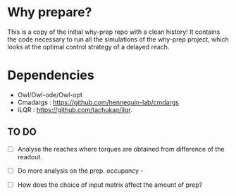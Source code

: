 # Why prepare?

This is a copy of the initial why-prep repo with a clean history!
It contains the code necessary to run all the simulations of the why-prep project, which looks at the optimal control strategy of a delayed reach.
# Dependencies
- Owl/Owl-ode/Owl-opt
- Cmadargs : https://github.com/hennequin-lab/cmdargs
- iLQR : https://github.com/tachukao/ilqr. 
## TO DO
- [ ] Analyse the reaches where torques are obtained from difference of the readout.
- [ ] Do more analysis on the prep. occupancy - 
- [ ] How does the choice of input matrix affect the amount of prep?

